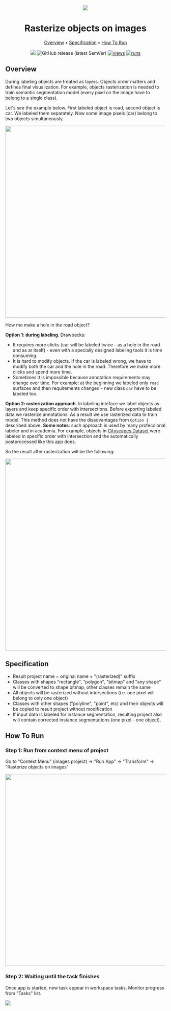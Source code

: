 <div align="center" markdown> 

<img src="https://user-images.githubusercontent.com/48245050/182393169-0b67dc0e-7a51-4bab-bd2b-96904b5218cd.png"/>

# Rasterize objects on images
  
<p align="center">
  <a href="#Overview">Overview</a> •
  <a href="#Specification">Specification</a> •
  <a href="#How-To-Run">How To Run</a>
</p>

[![](https://img.shields.io/badge/slack-chat-green.svg?logo=slack)](https://supervisely.com/slack) 
![GitHub release (latest SemVer)](https://img.shields.io/github/v/release/supervisely-ecosystem/rasterize-objects-on-images)
[![views](https://app.supervisely.com/img/badges/views/supervisely-ecosystem/rasterize-objects-on-images.png)](https://supervisely.com)
[![runs](https://app.supervisely.com/img/badges/runs/supervisely-ecosystem/rasterize-objects-on-images.png)](https://supervisely.com)

</div>

## Overview 
During labeling objects are treated as layers. Objects order matters and defines final visualization. For example, objects rasterization is needed to train semantic segmentation model (every pixel on the image have to belong to a single class). 

Let's see the example below. First labeled object is road, second object is car. We labeled them separately. Now some image pixels (car) belong to two objects simultaneously. 

<img src="https://media.giphy.com/media/xOUlIfGk7kXlmcWwKb/giphy.gif" width="600px"/>

How mo make a hole in the road object? 

**Option 1: during labeling**. Drawbacks: 
- It requires more clicks (car will be labeled twiсe - as a hole in the road and as ar itself) - even with a specially designed labeling tools it is time consuming. 
- It is hard to modify objects. If the car is labeled wrong, we have to modify both the car and the hole in the road. Therefore we make more clicks and spend more time.
- Sometimes it is impossible because annotation requirements may change over time. For example: at the beginning we labeled only `road` surfaces and then requirements changed - new class `car` have to be labeled too.   

**Option 2: rasterization approach**. In labeling inteface we label objects as layers and keep specific order with intersections. Before exporting labeled data we rasterize annotations. As a result we use rasterized data to train model. This method does not have the disadvantages from `Option 1` described above. **Some notes**: such approach is used by many profeccional labeler and in academia. For example, objects in [Cityscapes Dataset](https://www.cityscapes-dataset.com/) were labeled in specific order with intersection and the automatically postprocessed like this app does.  

So the result after rasterization will be the following:

<img src="https://media.giphy.com/media/TRA1kpZolhegrlGTxM/giphy.gif" width="600px"/>


## Specification

- Result project name = original name + "(rasterized)" suffix
- Classes with shapes "rectangle", "polygon", "bitmap" and "any shape" will be converted to shape bitmap, other classes remain the same
- All objects will be rasterized without intersections (i.e. one pixel will belong to only one object)
- Classes with other shapes ("polyline", "point", etc) and their objects will be copied to result project without modification
- If input data is labeled for instance segmentation, resulting project also will contain corrected instance segmentations (one pixel - one object). 

## How To Run

### Step 1: Run from context menu of project

Go to "Context Menu" (images project) -> "Run App" -> "Transform" -> "Rasterize objects on images"

<img src="https://i.imgur.com/BICOj3j.png" width="600"/>

### Step 2:  Waiting until the task finishes

Once app is started, new task appear in workspace tasks. Monitor progress from "Tasks" list.

<img src="https://i.imgur.com/nFMAR6D.png"/>


